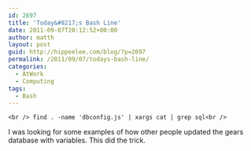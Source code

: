 ```yaml
---
id: 2697
title: 'Today&#8217;s Bash Line'
date: 2011-09-07T20:12:52+00:00
author: matth
layout: post
guid: http://hippeelee.com/blog/?p=2697
permalink: /2011/09/07/todays-bash-line/
categories:
  - AtWork
  - Computing
tags:
  - Bash
---
```

`<br />
find . -name 'dbconfig.js' | xargs cat | grep sql<br />
` 

I was looking for some examples of how other people updated the gears database with variables. This did the trick.